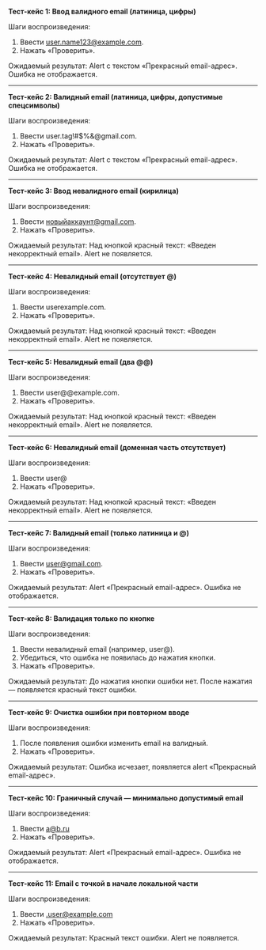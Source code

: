 **Тест-кейс 1: Ввод валидного email (латиница, цифры)**

Шаги воспроизведения:
  1. Ввести user.name123@example.com.
  2. Нажать «Проверить».
     
Ожидаемый результат: Alert с текстом «Прекрасный email-адрес».
Ошибка не отображается.

---------------------------------------------------------------------------------

**Тест-кейс 2: Валидный email (латиница, цифры, допустимые спецсимволы)**

Шаги воспроизведения:
  1. Ввести user.tag!#$%&@gmail.com.
  2. Нажать «Проверить».
     
Ожидаемый результат: Alert с текстом «Прекрасный email-адрес».
Ошибка не отображается.


---------------------------------------------------------------------------------

**Тест-кейс 3: Ввод невалидного email (кирилица)**

Шаги воспроизведения:
  1. Ввести новыйаккаунт@gmail.com.
  2. Нажать «Проверить».
     
Ожидаемый результат: Над кнопкой красный текст: «Введен некорректный email».
Alert не появляется.



---------------------------------------------------------------------------------

**Тест-кейс 4: Невалидный email (отсутствует @)**

Шаги воспроизведения:
  1. Ввести userexample.com.
  2. Нажать «Проверить».
     
Ожидаемый результат: Над кнопкой красный текст: «Введен некорректный email».
Alert не появляется.



---------------------------------------------------------------------------------

**Тест-кейс 5: Невалидный email (два @@)**

Шаги воспроизведения:
  1. Ввести user@@example.com.
  2. Нажать «Проверить».
     
Ожидаемый результат: Над кнопкой красный текст: «Введен некорректный email».
Alert не появляется.




---------------------------------------------------------------------------------

**Тест-кейс 6: Невалидный email (доменная часть отсутствует)**

Шаги воспроизведения:
  1. Ввести user@
  2. Нажать «Проверить».
     
Ожидаемый результат: Над кнопкой красный текст: «Введен некорректный email».
Alert не появляется.




---------------------------------------------------------------------------------

**Тест-кейс 7: Валидный email (только латиница и @)**

Шаги воспроизведения:
  1. Ввести user@gmail.com.
  2. Нажать «Проверить».
     
Ожидаемый результат: Alert «Прекрасный email-адрес».
Ошибка не отображается.



---------------------------------------------------------------------------------

**Тест-кейс 8: Валидация только по кнопке**

Шаги воспроизведения:
  1. Ввести невалидный email (например, user@).
  2. Убедиться, что ошибка не появилась до нажатия кнопки.
  3. Нажать «Проверить».
     
Ожидаемый результат: До нажатия кнопки ошибки нет.
После нажатия — появляется красный текст ошибки.



---------------------------------------------------------------------------------

**Тест-кейс 9: Очистка ошибки при повторном вводе**

Шаги воспроизведения:
  1. После появления ошибки изменить email на валидный.
  2. Нажать «Проверить».
     
Ожидаемый результат: Ошибка исчезает, появляется alert «Прекрасный email-адрес».



---------------------------------------------------------------------------------

**Тест-кейс 10: Граничный случай — минимально допустимый email**

Шаги воспроизведения:
  1. Ввести a@b.ru
  2. Нажать «Проверить».
     
Ожидаемый результат: Alert «Прекрасный email-адрес».
Ошибка не отображается.



---------------------------------------------------------------------------------

**Тест-кейс 11: Email с точкой в начале локальной части**

Шаги воспроизведения:
  1. Ввести .user@example.com
  2. Нажать «Проверить».
     
Ожидаемый результат: Красный текст ошибки.
Alert не появляется.





